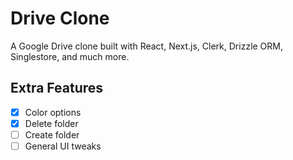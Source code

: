 # Drive Clone

A Google Drive clone built with React, Next.js, Clerk, Drizzle ORM, Singlestore, and much more.

## Extra Features

- [x] Color options
- [x] Delete folder
- [ ] Create folder
- [ ] General UI tweaks
